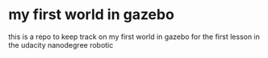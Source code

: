 # my first world in gazebo

this is a repo to keep track on my first world in gazebo for the first lesson in the udacity nanodegree robotic
